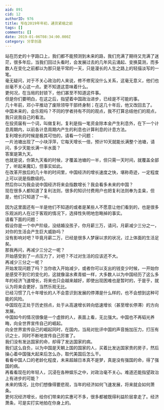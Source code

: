 ```yaml
---
aid: 891
cid: 12
authorID: 976
title: 写在2019年年初，通货紧缩之前
tags: []
comments: []
date: 2019-01-06T08:34:00.000Z
category: 分享创造
---
```


站在历史的十字路口上，我们都不能预测到未来的路，我们充满了期待又充满了迷茫，很多年后，当我们回过头看时，会发展过去的几年风云涌起、变换莫测，而多数人在变化之前都以为那只是平常的一天，只是漫长的人生之路上的轻描淡写的一笔。  
毫无疑问，对于不关心政治的人来说，修不修宪没什么关系，这毫无意义，他们也丝毫不关心这一点。更不知道这意味着什么。  
更何况，在当局的封锁下，他们甚至不知道这件事。  
但是你们要明白，在这之后，指望着中国政治进步，已经是不可能的事。  
几十年前，邓小平推动了废除领导干部终身制；在这几十年后，他又改回去了。  
中国未来的，会乐观吗？不同的学者持有不同的观点，我不打算总结他们的观点，我只说我自己的看法。  
在投资届有一个词，叫做复利，复利是指一笔资金除本金产生利息外，在下一个计息周期内，以前各计息周期内产生的利息也计算利息的计息方法。  
复利增长的时候是极其可怕的，请看一个问题：  
一片池塘出现了一小块浮萍，它每天增长一倍，预计10天就能长满整个池塘，请问，多少天能长满一半水面？  
答案是第九天。  
也就是说，你第九天看的时候，才覆盖池塘的一半，但只需一天时间，就覆盖全部了，听起来魔幻，但事实如此。  
在改革开放后的几十年的时间里，中国经济的增长速度之快，堪称奇迹，一定程度上可以说是指数级的。  
然后你以为我会说中国经济将来会指数增长？我会看多未来的中国？  
现在很多人都知道了复利法则，很多的知识付费用户也把复利法则奉为圭臬，但是，他们只知道了一半。

因为这里面还有一半是他们不知道的或者是某些人不愿意让他们看到的，也是很多乐观派的人在过于客观的情况下，选择性失明地忽略掉的事实。  
请看下面的问题：  
假设你是一个中产阶级，没结婚没孩子，你月薪三万，请问，月薪减少三分之一，对你的生活会产生巨大威胁吗？  
没有影响对吧？毕竟月薪二万，已经是很多人梦寐以求的状况，过上体面的生活足矣。  
那我再问，再减少三分之一呢？  
开始感受到了一点压力了，对吧？不过对生活的应该还不大。  
再减少三分之一呢？  
开始发现问题了吗？当你收入开始减少，或者你可以支出的钱变少时候，一开始你是感受不到它的变化的，这就像温水煮青蛙一样，大多数人以为中国经历了这么多年的经济飞速增长，将来也只会越来越好，即使出现困难也是暂时的，于是乎，就认为将来会更好，当然乐观无比。  
已经习惯了几十年增长的人不会意识到发展的停滞是什么样的，也不会想到这种可能的风险。  
中国现在正处于历史拐点，处于从高速增长转向低速增长（甚至增长停滞）的方向发展。  
中国如今的情况很像是一个虚胖的人，表面上看，无比强大。中国也不再韬光养晦，向全世界宣传自己的崛起。  
向全世界宣传自己的崛起同时，在国内，当局对批评中国的声音施加压力，打压有识之士，同时不断地宣传自己厉害了。  
我们没有发达国家的命，却得了发达国家的病。  
我们这么自负，以为中国是天朝上国的国家的人，买着比发达国家贵的房子，然后操心着中国强大起来后怎么办，取代美国后怎么干。  
看看中国人口的老龄化程度，未来超越日本真不是梦，真是没有强国的命，得了强国的病。  
再看看现在的年轻人，沉浸在各种娱乐之中，对政治毫不关心。难道还能指望政治上有进步的可能？  
未来的情况，比你们想像得要悲观，当年的经济如何飞速发展，将来就会如何萧条。  
更何况经济增长，给你们带来的实惠可不多，很多都被既得利益阶层拿走了。经济萧条，可是实打实地拍在你身上的。
